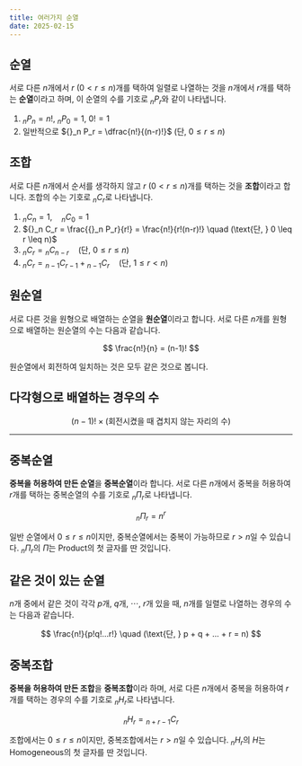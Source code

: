 ```yaml
---
title: 여러가지 순열
date: 2025-02-15
---
```


## 순열
서로 다른 $n$개에서 $r$ ($0 < r \leq n$)개를 택하여 일렬로 나열하는 것을 $n$개에서 $r$개를 택하는 **순열**이라고 하며, 이 순열의 수를 기호로 ${}_n P_r$와 같이 나타냅니다.

1. ${}_n P_n = n!$, ${}_n P_0 = 1$, $0! = 1$
2. 일반적으로 ${}_n P_r = \dfrac{n!}{(n-r)!}$ (단, $0 \leq r \leq n$)

## 조합
서로 다른 $n$개에서 순서를 생각하지 않고 $r$ ($0 < r \leq n$)개를 택하는 것을 **조합**이라고 합니다. 조합의 수는 기호로 ${}_n C_r$로 나타냅니다.

1. ${}_n C_n = 1, \quad {}_n C_0 = 1$
2. ${}_n C_r = \frac{{}_n P_r}{r!} = \frac{n!}{r!(n-r)!} \quad (\text{단, } 0 \leq r \leq n)$
3. ${}_n C_r = {}_n C_{n-r} \quad (\text{단, } 0 \leq r \leq n)$
4. ${}_n C_r = {}_{n-1} C_{r-1} + {}_{n-1} C_r \quad (\text{단, } 1 \leq r < n)$

## 원순열
서로 다른 것을 원형으로 배열하는 순열을 **원순열**이라고 합니다. 서로 다른 $n$개를 원형으로 배열하는 원순열의 수는 다음과 같습니다.

$$
\frac{n!}{n} = (n-1)!
$$

원순열에서 회전하여 일치하는 것은 모두 같은 것으로 봅니다.

## 다각형으로 배열하는 경우의 수
$$(n-1)! \times \text{(회전시켰을 때 겹치지 않는 자리의 수)}$$

---
## 중복순열
**중복을 허용하여 만든 순열**을 **중복순열**이라 합니다. 서로 다른 $n$개에서 중복을 허용하여 $r$개를 택하는 중복순열의 수를 기호로 ${}_n \Pi_r$로 나타냅니다.

$$
{}_n \Pi_r = n^r
$$

일반 순열에서 $0 \leq r \leq n$이지만, 중복순열에서는 중복이 가능하므로 $r > n$일 수 있습니다. ${}_n \Pi_r$의 $\Pi$는 Product의 첫 글자를 딴 것입니다.


## 같은 것이 있는 순열
$n$개 중에서 같은 것이 각각 $p$개, $q$개, $\cdots$, $r$개 있을 때, $n$개를 일렬로 나열하는 경우의 수는 다음과 같습니다.

$$
\frac{n!}{p!q!...r!} \quad (\text{단, } p + q + ... + r = n)
$$


## 중복조합
**중복을 허용하여 만든 조합**을 **중복조합**이라 하며, 서로 다른 $n$개에서 중복을 허용하여 $r$개를 택하는 경우의 수를 기호로 ${}_n H_r$로 나타냅니다.

$$
{}_n H_r = {}_{n+r-1} C_r
$$

조합에서는 $0 \leq r \leq n$이지만, 중복조합에서는 $r > n$일 수 있습니다. ${}_n H_r$의 $H$는 Homogeneous의 첫 글자를 딴 것입니다.